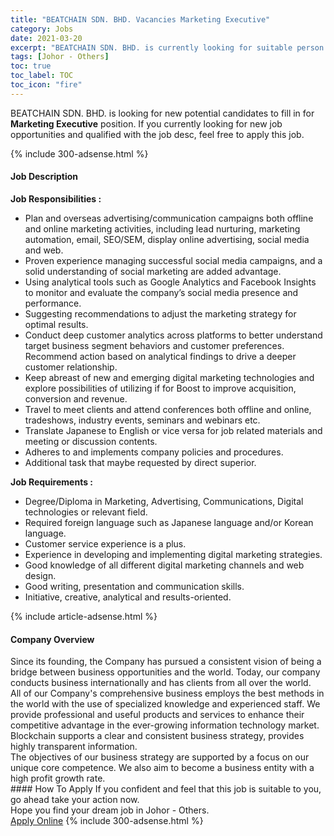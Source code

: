 ```yaml
---
title: "BEATCHAIN SDN. BHD. Vacancies Marketing Executive" 
category: Jobs 
date: 2021-03-20 
excerpt: "BEATCHAIN SDN. BHD. is currently looking for suitable person to fill in the Marketing Executive which based in Johor - Others" 
tags: [Johor - Others] 
toc: true 
toc_label: TOC 
toc_icon: "fire" 
--- 
```


<p>BEATCHAIN SDN. BHD. is looking for new potential candidates to fill in for <b>Marketing Executive</b> position. If you currently looking for new job opportunities and qualified with the job desc, feel free to apply this job.
</p>{% include 300-adsense.html %} 
<div><div><h4>Job Description</h4></div><div><div><span><div><p><strong>Job Responsibilities :</strong></p><ul><li>Plan and overseas advertising/communication campaigns both offline and online marketing activities, including lead nurturing, marketing automation, email, SEO/SEM, display online advertising, social media and web.</li><li>Proven experience managing successful social media campaigns, and a solid understanding of social marketing are added advantage.</li><li>Using analytical tools such as Google Analytics and Facebook Insights to monitor and evaluate the company&#8217;s social media presence and performance.</li><li>Suggesting recommendations to adjust the marketing strategy for optimal results.</li><li>Conduct deep customer analytics across platforms to better understand target business segment behaviors and customer preferences. Recommend action based on analytical findings to drive a deeper customer relationship.</li><li>Keep abreast of new and emerging digital marketing technologies and explore possibilities of utilizing if for Boost to improve acquisition, conversion and revenue.</li><li>Travel to meet clients and attend conferences both offline and online, tradeshows, industry events, seminars and webinars etc.</li><li>Translate Japanese to English or vice versa for job related materials and meeting or discussion contents.</li><li>Adheres to and implements company policies and procedures.</li><li>Additional task that maybe requested by direct superior.&#160;&#160;&#160;&#160;</li></ul><p><strong>Job Requirements :</strong></p><ul><li>Degree/Diploma in Marketing, Advertising, Communications, Digital technologies or relevant field.</li><li>Required foreign language such as Japanese language and/or Korean language.</li><li>Customer service experience is a plus.</li><li>Experience in developing and implementing digital marketing strategies.</li><li>Good knowledge of all different digital marketing channels and web design.</li><li>Good writing, presentation and communication skills.</li><li>Initiative, creative, analytical and results-oriented.&#160;</li></ul></div></span></div></div></div> 
{% include article-adsense.html %} 
<div><div><h4>Company Overview</h4></div><div><div><span><div><div>Since its founding, the Company has pursued a consistent vision of being a bridge between business opportunities and the world. Today, our company conducts business internationally and has clients from all over the world.</div>
<div>All of our Company's comprehensive business employs the best methods in the world with the use of specialized knowledge and experienced staff. We provide professional and useful products and services to enhance their competitive advantage in the ever-growing information technology market. Blockchain supports a clear and consistent business strategy, provides highly transparent information.</div>
<div>The objectives of our business strategy are supported by a focus on our unique core competence. We also aim to become a business entity with a high profit growth rate.</div></div></span></div></div></div> 
#### How To Apply 
If you confident and feel that this job is suitable to you, go ahead take your action now. <br/> 
Hope you find your dream job in Johor - Others. <br/> 
<a href="https://www.jobstreet.com.my/en/job/marketing-executive-4511724?jobId=jobstreet-my-job-4511724&" class="btn btn--info" target="_blank" rel="nofollow noopenner">Apply Online</a> 
{% include 300-adsense.html %} 